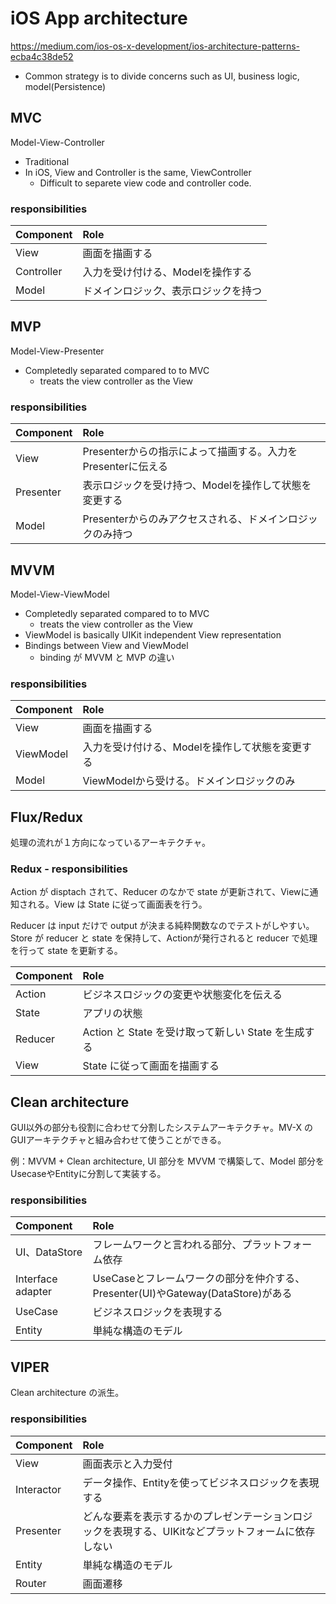 # iOS App architecture

https://medium.com/ios-os-x-development/ios-architecture-patterns-ecba4c38de52

* Common strategy is to divide concerns such as UI, business logic, model(Persistence)

## MVC
Model-View-Controller
* Traditional
* In iOS, View and Controller is the same, ViewController
  * Difficult to separete view code and controller code.

### responsibilities
|Component|Role|
|:--|:--|
|View|画面を描画する|
|Controller|入力を受け付ける、Modelを操作する|
|Model|ドメインロジック、表示ロジックを持つ|

## MVP
Model-View-Presenter
* Completedly separated compared to to MVC
  * treats the view controller as the View

### responsibilities
|Component|Role|
|:--|:--|
|View|Presenterからの指示によって描画する。入力をPresenterに伝える|
|Presenter|表示ロジックを受け持つ、Modelを操作して状態を変更する|
|Model|Presenterからのみアクセスされる、ドメインロジックのみ持つ|

## MVVM
Model-View-ViewModel
* Completedly separated compared to to MVC
  * treats the view controller as the View
* ViewModel is basically UIKit independent View representation
* Bindings between View and ViewModel
  * binding が MVVM と MVP の違い

### responsibilities
|Component|Role|
|:--|:--|
|View|画面を描画する|
|ViewModel|入力を受け付ける、Modelを操作して状態を変更する|
|Model|ViewModelから受ける。ドメインロジックのみ|

## Flux/Redux

処理の流れが１方向になっているアーキテクチャ。

### Redux - responsibilities
Action が disptach されて、Reducer のなかで state が更新されて、Viewに通知される。View は State に従って画面表を行う。

Reducer は input だけで output が決まる純粋関数なのでテストがしやすい。
Store が reducer と state を保持して、Actionが発行されると reducer で処理を行って state を更新する。

|Component|Role|
|:--|:--|
|Action|ビジネスロジックの変更や状態変化を伝える|
|State|アプリの状態|
|Reducer| Action と State を受け取って新しい State を生成する|
|View| State に従って画面を描画する|

## Clean architecture

GUI以外の部分も役割に合わせて分割したシステムアーキテクチャ。MV-X のGUIアーキテクチャと組み合わせて使うことができる。 

例：MVVM + Clean architecture, UI 部分を MVVM で構築して、Model 部分を UsecaseやEntityに分割して実装する。

### responsibilities
|Component|Role|
|:--|:--|
|UI、DataStore|フレームワークと言われる部分、プラットフォーム依存|
|Interface adapter|UseCaseとフレームワークの部分を仲介する、Presenter(UI)やGateway(DataStore)がある|
|UseCase|ビジネスロジックを表現する|
|Entity|単純な構造のモデル|

## VIPER

Clean architecture の派生。

### responsibilities
|Component|Role|
|:--|:--|
|View|画面表示と入力受付|
|Interactor|データ操作、Entityを使ってビジネスロジックを表現する|
|Presenter|どんな要素を表示するかのプレゼンテーションロジックを表現する、UIKitなどプラットフォームに依存しない|
|Entity|単純な構造のモデル|
|Router|画面遷移|



